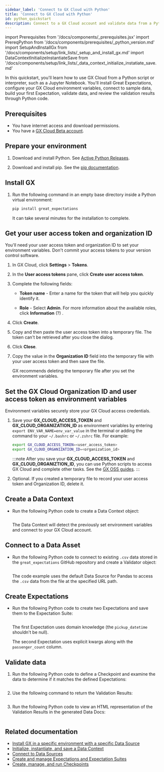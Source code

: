 ```yaml
---
sidebar_label: 'Connect to GX Cloud with Python'
title: 'Connect to GX Cloud with Python'
id: python_quickstart
description: Connect to a GX Cloud account and validate data from a Python script.
---
```

import Prerequisites from '/docs/components/_prerequisites.jsx'
import PrereqPython from '/docs/components/prerequisites/_python_version.md'
import SetupAndInstallGx from '/docs/components/setup/link_lists/_setup_and_install_gx.md'
import DataContextInitializeInstantiateSave from '/docs/components/setup/link_lists/_data_context_initialize_instatiate_save.md'

In this quickstart, you'll learn how to use GX Cloud from a Python script or interpreter, such as a Jupyter Notebook. You'll install Great Expectations, configure your GX Cloud environment variables, connect to sample data, build your first Expectation, validate data, and review the validation results through Python code.

## Prerequisites

- You have internet access and download permissions.
- You have a [GX Cloud Beta account](https://greatexpectations.io/cloud).

## Prepare your environment

1. Download and install Python. See [Active Python Releases](https://www.python.org/downloads/).

2. Download and install pip. See the [pip documentation](https://pip.pypa.io/en/stable/cli/pip/).


## Install GX

1. Run the following command in an empty base directory inside a Python virtual environment:

    ```bash title="Terminal input"
    pip install great_expectations
    ```

    It can take several minutes for the installation to complete.

## Get your user access token and organization ID

You'll need your user access token and organization ID to set your environment variables. Don't commit your access tokens to your version control software.

1. In GX Cloud, click **Settings** > **Tokens**.

2. In the **User access tokens** pane, click **Create user access token**.

3. Complete the following fields:

    - **Token name** - Enter a name for the token that will help you quickly identify it.

    - **Role** - Select **Admin**. For more information about the available roles, click **Information** (?) .

4. Click **Create**.

5. Copy and then paste the user access token into a temporary file. The token can't be retrieved after you close the dialog.

6. Click **Close**.

7. Copy the value in the **Organization ID** field into the temporary file with your user access token and then save the file. 

    GX recommends deleting the temporary file after you set the environment variables.

## Set the GX Cloud Organization ID and user access token as environment variables

Environment variables securely store your GX Cloud access credentials.

1. Save your **GX_CLOUD_ACCESS_TOKEN** and **GX_CLOUD_ORGANIZATION_ID** as environment variables by entering `export ENV_VAR_NAME=env_var_value` in the terminal or adding the command to your `~/.bashrc` or `~/.zshrc` file. For example:

    ```bash title="Terminal input"
    export GX_CLOUD_ACCESS_TOKEN=<user_access_token>
    export GX_CLOUD_ORGANIZATION_ID=<organization_id>
    ```

    :::note
   After you save your **GX_CLOUD_ACCESS_TOKEN** and **GX_CLOUD_ORGANIZTION_ID**, you can use Python scripts to access GX Cloud and complete other tasks. See the [GX OSS guides](../../oss/oss.md).
    :::

2. Optional. If you created a temporary file to record your user access token and Organization ID, delete it.

## Create a Data Context

- Run the following Python code to create a Data Context object:

    ```python name="tutorials/quickstart/quickstart.py get_context"
    ```
  
    The Data Context will detect the previously set environment variables and connect to your GX Cloud account.

## Connect to a Data Asset

- Run the following Python code to connect to existing `.csv` data stored in the `great_expectations` GitHub repository and create a Validator object:

    ```python name="tutorials/quickstart/quickstart.py connect_to_data"
    ```

    The code example uses the default Data Source for Pandas to access the `.csv` data from the file at the specified URL path.

## Create Expectations

- Run the following Python code to create two Expectations and save them to the Expectation Suite:

    ```python name="tutorials/quickstart/quickstart.py create_expectation"
    ```

  The first Expectation uses domain knowledge (the `pickup_datetime` shouldn't be null).

  The second Expectation uses explicit kwargs along with the `passenger_count` column.

## Validate data

1. Run the following Python code to define a Checkpoint and examine the data to determine if it matches the defined Expectations:

    ```python name="tutorials/quickstart/quickstart.py create_checkpoint"
    ```

2. Use the following command to return the Validation Results:

    ```python name="tutorials/quickstart/quickstart.py run_checkpoint"
    ```

3. Run the following Python code to view an HTML representation of the Validation Results in the generated Data Docs:

    ```python name="tutorials/quickstart/quickstart.py view_results"
    ```

## Related documentation


- [Install GX in a specific environment with a specific Data Source](/docs/oss/guides/setup/installation/install_gx)
- [Initialize, instantiate, and save a Data Context](/docs/oss/guides/setup/configure_data_contexts_lp)
- [Connect to Data Sources](/docs/oss/guides/connecting_to_your_data/connect_to_data_lp)
- [Create and manage Expectations and Expectation Suites](/docs/oss/guides/expectations/expectations_lp/)
- [Create, manage, and run Checkpoints](/docs/oss/guides/validation/checkpoints/checkpoint_lp/)